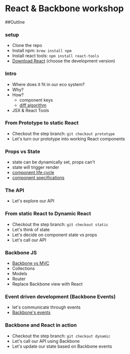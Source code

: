# React & Backbone workshop

##Outline

### setup

- Clone the repo
- Install npm: ```brew install npm ```
- Install react tools: ```npm install react-tools```
- [Download React](http://facebook.github.io/react/downloads.html) (choose the development version)

### Intro

- Where does it fit in our eco system?
- Why?
- How?
  - component keys
  - [diff algorithm](http://calendar.perfplanet.com/2013/diff/)
- JSX & React Tools

### From Prototype to static React

- Checkout the step branch: ``` git checkout prototype ```
- Let's turn our prototype into working React components

### Props vs State

- state can be dynamically set, props can't
- state will trigger render
- [component life cycle](http://facebook.github.io/react/docs/component-specs.html#lifecycle-methods)
- [component specifications](http://facebook.github.io/react/docs/component-specs.html#component-specifications)

### The API
- Let's explore our API

### From static React to Dynamic React

- Checkout the step branch: ``` git checkout static ```
- Let's think of state
- Let's decide on component state vs props
- Let's call our API

### Backbone JS

- [Backbone vs MVC](http://backbonejs.org/#FAQ-mvc)
- Collections
- Models
- Router
- Replace Backbone view with React

### Event driven development (Backbone Events)
- let's communicate through events
- [Backbone's events](http://backbonejs.org/#Events)

### Backbone and React in action

- Checkout the step branch: ``` git checkout dynamic ```
- Let's call our API using Backbone
- Let's update our state based on Backbone events
